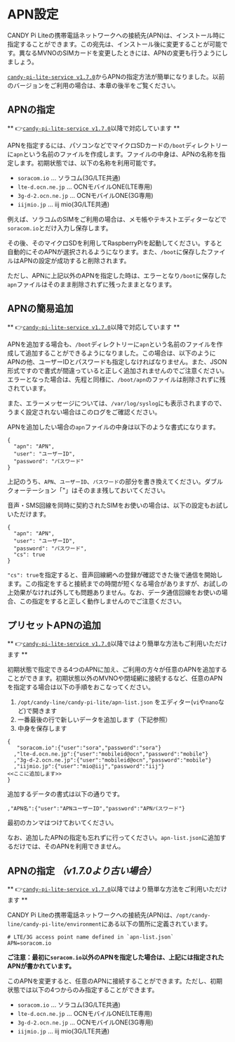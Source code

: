 <!-- toc -->

# APN設定

CANDY Pi Liteの携帯電話ネットワークへの接続先(APN)は、インストール時に指定することができます。この宛先は、インストール後に変更することが可能です。異なるMVNOのSIMカードを変更したときには、APNの変更も行うようにしましょう。

[`candy-pi-lite-service v1.7.0`](https://forums.candy-line.io/t/v1-7-0/63)からAPNの指定方法が簡単になりました。以前のバージョンをご利用の場合は、本章の後半をご覧ください。

## APNの指定

** 👉[`candy-pi-lite-service v1.7.0`](https://forums.candy-line.io/t/v1-7-0/63)以降で対応しています **

APNを指定するには、パソコンなどでマイクロSDカードの`/boot`ディレクトリーに`apn`という名前のファイルを作成します。ファイルの中身は、APNの名称を指定します。初期状態では、以下の名称を利用可能です。

- `soracom.io` ... ソラコム(3G/LTE共通)
- `lte-d.ocn.ne.jp` ... OCNモバイルONE(LTE専用)
- `3g-d-2.ocn.ne.jp` ... OCNモバイルONE(3G専用)
- `iijmio.jp` ... iij mio(3G/LTE共通)

例えば、ソラコムのSIMをご利用の場合は、メモ帳やテキストエディターなどで`soracom.io`とだけ入力し保存します。

その後、そのマイクロSDを利用してRaspberryPiを起動してください。すると自動的にそのAPNが選択されるようになります。また、`/boot`に保存したファイルはAPNの設定が成功すると削除されます。

ただし、APNに上記以外のAPNを指定した時は、エラーとなり`/boot`に保存した`apn`ファイルはそのまま削除されずに残ったままとなります。

## APNの簡易追加

** 👉[`candy-pi-lite-service v1.7.0`](https://forums.candy-line.io/t/v1-7-0/63)以降で対応しています **

APNを追加する場合も、`/boot`ディレクトリーに`apn`という名前のファイルを作成して追加することができるようになりました。この場合は、以下のようにAPNの他、ユーザーIDとパスワードも指定しなければなりません。また、JSON形式ですので書式が間違っていると正しく追加されませんのでご注意ください。エラーとなった場合は、先程と同様に、`/boot/apn`のファイルは削除されずに残されています。

また、エラーメッセージについては、`/var/log/syslog`にも表示されますので、うまく設定されない場合はこのログをご確認ください。

APNを追加したい場合の`apn`ファイルの中身は以下のような書式になります。
```
{
  "apn": "APN",
  "user": "ユーザーID",
  "password": "パスワード"
}
```

上記のうち、`APN`、`ユーザーID`、`パスワード`の部分を書き換えてください。ダブルクォーテーション「"」はそのまま残しておいてください。

音声・SMS回線を同時に契約されたSIMをお使いの場合は、以下の設定もお試しいただけます。

```
{
  "apn": "APN",
  "user": "ユーザーID",
  "password": "パスワード",
  "cs": true
}
```

`"cs": true`を指定すると、音声回線網への登録が確認できた後で通信を開始します。この指定をすると接続までの時間が短くなる場合がありますが、お試しの上効果がなければ外しても問題ありません。なお、データ通信回線をお使いの場合、この指定をすると正しく動作しませんのでご注意ください。

## プリセットAPNの追加

** 👉[`candy-pi-lite-service v1.7.0`](https://forums.candy-line.io/t/v1-7-0/63)以降ではより簡単な方法もご利用いただけます **

初期状態で指定できる4つのAPNに加え、ご利用の方々が任意のAPNを追加することができます。初期状態以外のMVNOや閉域網に接続するなど、任意のAPNを指定する場合は以下の手順をおこなってください。

1. `/opt/candy-line/candy-pi-lite/apn-list.json` をエディター(`vi`や`nano`など)で開きます
1. 一番最後の行で新しいデータを追加します（下記参照）
1. 中身を保存します

```
{
   "soracom.io":{"user":"sora","password":"sora"}
  ,"lte-d.ocn.ne.jp":{"user":"mobileid@ocn","password":"mobile"}
  ,"3g-d-2.ocn.ne.jp":{"user":"mobileid@ocn","password":"mobile"}
  ,"iijmio.jp":{"user":"mio@iij","password":"iij"}
<<ここに追加します>>
}
```
追加するデータの書式は以下の通りです。

```
,"APN名":{"user":"APNユーザーID","password":"APNパスワード"}
```
最初のカンマはつけておいてください。

なお、追加したAPNの指定も忘れずに行ってください。`apn-list.json`に追加するだけでは、そのAPNを利用できません。

## APNの指定 *（v1.7.0より古い場合）*

** 👉[`candy-pi-lite-service v1.7.0`](https://forums.candy-line.io/t/v1-7-0/63)以降ではより簡単な方法をご利用いただけます **

CANDY Pi Liteの携帯電話ネットワークへの接続先(APN)は、`/opt/candy-line/candy-pi-lite/environment`にある以下の箇所に定義されています。

```
# LTE/3G access point name defined in `apn-list.json`
APN=soracom.io
```

**ご注意：最初に`soracom.io`以外のAPNを指定した場合は、上記には指定されたAPNが書かれています。**

このAPNを変更すると、任意のAPNに接続することができます。ただし、初期状態では以下の4つからのみ指定することができます。

- `soracom.io` ... ソラコム(3G/LTE共通)
- `lte-d.ocn.ne.jp` ... OCNモバイルONE(LTE専用)
- `3g-d-2.ocn.ne.jp` ... OCNモバイルONE(3G専用)
- `iijmio.jp` ... iij mio(3G/LTE共通)
